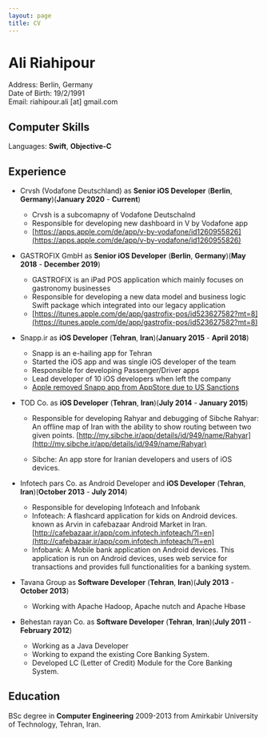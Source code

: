 ```yaml
---
layout: page
title: CV
---
```

# Ali Riahipour

Address: Berlin, Germany<br>
Date of Birth: 19/2/1991<br>
Email: riahipour.ali [at] gmail.com

## Computer Skills

Languages: **Swift**, **Objective-C**<br>


## Experience

* Crvsh (Vodafone Deutschland) as **Senior iOS Developer** (**Berlin**, **Germany**)(**January 2020** - **Current**)

  * Crvsh is a subcomapny of Vodafone Deutschalnd
  * Responsible for developing new dashboard in V by Vodafone app
  * [https://apps.apple.com/de/app/v-by-vodafone/id1260955826](https://apps.apple.com/de/app/v-by-vodafone/id1260955826)

* GASTROFIX GmbH as **Senior iOS Developer** (**Berlin**, **Germany**)(**May 2018** - **December 2019**)

  * GASTROFIX is an iPad POS application which mainly focuses on gastronomy businesses
  * Responsible for developing a new data model and business logic Swift package which integrated into our legacy application
  * [https://itunes.apple.com/de/app/gastrofix-pos/id523627582?mt=8](https://itunes.apple.com/de/app/gastrofix-pos/id523627582?mt=8)

* Snapp.ir as **iOS Developer** (**Tehran**, **Iran**)(**January 2015** - **April 2018**)

  * Snapp is an e-hailing app for Tehran
  * Started the iOS app and was single iOS developer of the team
  * Responsible for developing Passenger/Driver apps
  * Lead developer of 10 iOS developers when left the company
  * [Apple removed Snapp app from AppStore due to US Sanctions](https://www.theverge.com/2017/8/25/16201434/apple-iran-app-store-removal-sanctions-trump)

* TOD Co. as **iOS Developer** (**Tehran**, **Iran**)(**July 2014** - **January 2015**)

  * Responsible for developing Rahyar and debugging of Sibche
Rahyar: An offline map of Iran with the ability to show routing between two given points. 
[http://my.sibche.ir/app/details/id/949/name/Rahyar](http://my.sibche.ir/app/details/id/949/name/Rahyar)

  * Sibche: An app store for Iranian developers and users of iOS devices.
* Infotech pars Co. as Android Developer and **iOS Developer** (**Tehran**, **Iran**)(**October 2013** - **July 2014**)

  * Responsible for developing Infoteach and Infobank
  * Infoteach: A flashcard application for kids on Android devices. known as Arvin in cafebazaar Android Market in Iran. 
[http://cafebazaar.ir/app/com.infotech.infoteach/?l=en](http://cafebazaar.ir/app/com.infotech.infoteach/?l=en)
  * Infobank: A Mobile bank application on Android devices. This application is run on Android devices, uses web service for transactions and provides full functionalities for a banking system.

* Tavana Group as **Software Developer** (**Tehran**, **Iran**)(**July 2013** - **October 2013**)

  * Working with Apache Hadoop, Apache nutch and Apache Hbase

* Behestan rayan Co. as **Software Developer** (**Tehran**, **Iran**)(**July 2011** - **February 2012**)
  
  * Working as a Java Developer
  * Working to expand the existing Core Banking System.
  * Developed LC (Letter of Credit) Module for the Core Banking System.

## Education

BSc degree in **Computer Engineering** 2009-2013 from Amirkabir University of Technology, Tehran, Iran.
